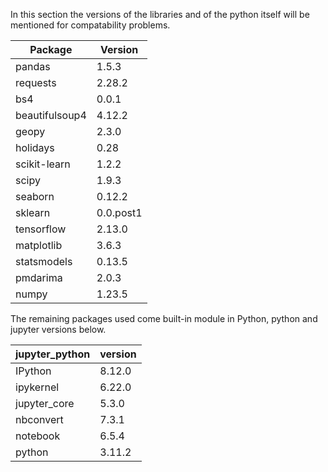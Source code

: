 In this section the versions of the libraries and of the python itself will be mentioned for compatability problems.  
  
|       Package     |       Version     |  
|-------------------|-------------------|  
|pandas             | 1.5.3             |  
|requests           | 2.28.2            |  
|bs4                | 0.0.1             |  
|beautifulsoup4     | 4.12.2            |  
|geopy              | 2.3.0             |  
|holidays           | 0.28              |  
|scikit-learn       | 1.2.2             |  
|scipy              | 1.9.3             |  
|seaborn            | 0.12.2            |  
|sklearn            | 0.0.post1         |  
|tensorflow         | 2.13.0            |  
|matplotlib         | 3.6.3             |  
|statsmodels        | 0.13.5            |  
|pmdarima           | 2.0.3             |  
|numpy              | 1.23.5            |  
  
The remaining packages used come built-in module in Python, python and jupyter versions below.  
  
|  jupyter_python   |      version      |  
|-------------------|-------------------|  
|IPython            | 8.12.0            |  
|ipykernel          | 6.22.0            |  
|jupyter_core       | 5.3.0             |  
|nbconvert          | 7.3.1             |  
|notebook           | 6.5.4             |  
|python             | 3.11.2            |  
